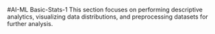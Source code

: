 #AI-ML Basic-Stats-1
This section focuses on performing descriptive analytics, visualizing data distributions, and preprocessing datasets for further analysis.
